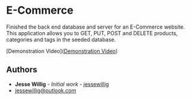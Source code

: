 # E-Commerce

Finished the back end database and server for an E-Commerce website. This application allows you to GET, PUT, POST and DELETE products, categories and tags in the seeded database.

[Demonstration Video]([Demonstration Video](https://drive.google.com/file/d/1-HXsx-QqfZIKGFBwq34ZaHSx-FsHHxlz/view?usp=sharing))

## Authors
    
* **Jesse Willig** - *Initial work* - [jessewillig](https://github.com/jessewillig)
* [jessewillig@outlook.com](mailto:jessewillig@outlook.com)